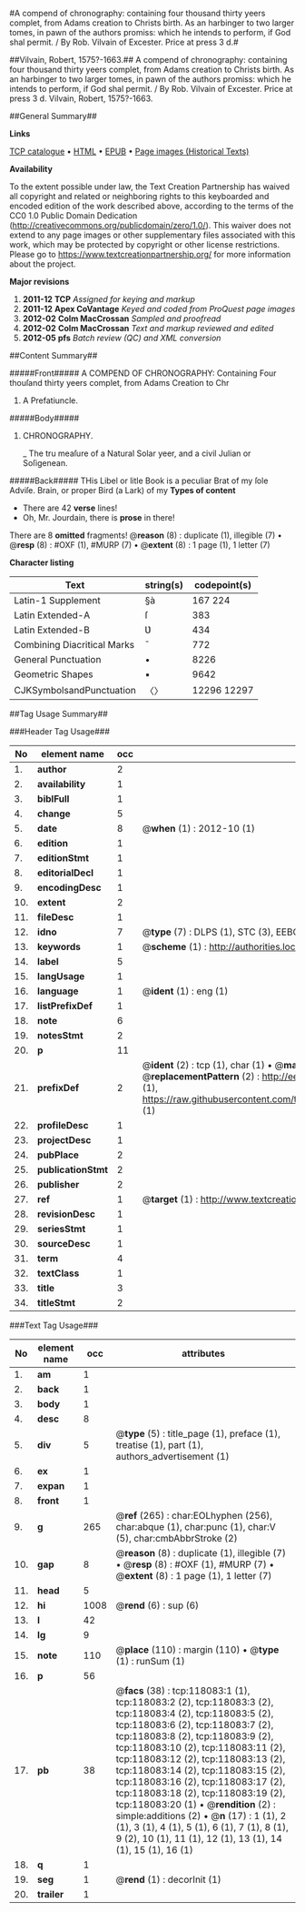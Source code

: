 #A compend of chronography: containing four thousand thirty yeers complet, from Adams creation to Christs birth. As an harbinger to two larger tomes, in pawn of the authors promiss: which he intends to perform, if God shal permit. / By Rob. Vilvain of Excester. Price at press 3 d.#

##Vilvain, Robert, 1575?-1663.##
A compend of chronography: containing four thousand thirty yeers complet, from Adams creation to Christs birth. As an harbinger to two larger tomes, in pawn of the authors promiss: which he intends to perform, if God shal permit. / By Rob. Vilvain of Excester. Price at press 3 d.
Vilvain, Robert, 1575?-1663.

##General Summary##

**Links**

[TCP catalogue](http://www.ota.ox.ac.uk/tcp/)  • 
[HTML](http://tei.it.ox.ac.uk/tcp/Texts-HTML/free/A95/A95922.html)  • 
[EPUB](http://tei.it.ox.ac.uk/tcp/Texts-EPUB/free/A95/A95922.epub) • 
[Page images (Historical Texts)](https://historicaltexts.jisc.ac.uk/eebo-99865832e)

**Availability**

To the extent possible under law, the Text Creation Partnership has waived all copyright and related or neighboring rights to this keyboarded and encoded edition of the work described above, according to the terms of the CC0 1.0 Public Domain Dedication (http://creativecommons.org/publicdomain/zero/1.0/). This waiver does not extend to any page images or other supplementary files associated with this work, which may be protected by copyright or other license restrictions. Please go to https://www.textcreationpartnership.org/ for more information about the project.

**Major revisions**

1. __2011-12__ __TCP__ *Assigned for keying and markup*
1. __2011-12__ __Apex CoVantage__ *Keyed and coded from ProQuest page images*
1. __2012-02__ __Colm MacCrossan__ *Sampled and proofread*
1. __2012-02__ __Colm MacCrossan__ *Text and markup reviewed and edited*
1. __2012-05__ __pfs__ *Batch review (QC) and XML conversion*

##Content Summary##

#####Front#####
A COMPEND OF CHRONOGRAPHY: Containing Four thouſand thirty yeers complet, from Adams Creation to Chr
1. A Prefatiuncle.

#####Body#####

1. CHRONOGRAPHY.

    _ The tru meaſure of a Natural Solar yeer, and a civil Julian or Soſigenean.

#####Back#####
THis Libel or litle Book is a peculiar Brat of my ſole Adviſe. Brain, or proper Bird (a Lark) of my 
**Types of content**

  * There are 42 **verse** lines!
  * Oh, Mr. Jourdain, there is **prose** in there!

There are 8 **omitted** fragments! 
 @__reason__ (8) : duplicate (1), illegible (7)  •  @__resp__ (8) : #OXF (1), #MURP (7)  •  @__extent__ (8) : 1 page (1), 1 letter (7)

**Character listing**


|Text|string(s)|codepoint(s)|
|---|---|---|
|Latin-1 Supplement|§à|167 224|
|Latin Extended-A|ſ|383|
|Latin Extended-B|Ʋ|434|
|Combining             Diacritical Marks|̄|772|
|General Punctuation|•|8226|
|Geometric Shapes|▪|9642|
|CJKSymbolsandPunctuation|〈〉|12296 12297|

##Tag Usage Summary##

###Header Tag Usage###

|No|element name|occ|attributes|
|---|---|---|---|
|1.|__author__|2||
|2.|__availability__|1||
|3.|__biblFull__|1||
|4.|__change__|5||
|5.|__date__|8| @__when__ (1) : 2012-10 (1)|
|6.|__edition__|1||
|7.|__editionStmt__|1||
|8.|__editorialDecl__|1||
|9.|__encodingDesc__|1||
|10.|__extent__|2||
|11.|__fileDesc__|1||
|12.|__idno__|7| @__type__ (7) : DLPS (1), STC (3), EEBO-CITATION (1), PROQUEST (1), VID (1)|
|13.|__keywords__|1| @__scheme__ (1) : http://authorities.loc.gov/ (1)|
|14.|__label__|5||
|15.|__langUsage__|1||
|16.|__language__|1| @__ident__ (1) : eng (1)|
|17.|__listPrefixDef__|1||
|18.|__note__|6||
|19.|__notesStmt__|2||
|20.|__p__|11||
|21.|__prefixDef__|2| @__ident__ (2) : tcp (1), char (1)  •  @__matchPattern__ (2) : ([0-9\-]+):([0-9IVX]+) (1), (.+) (1)  •  @__replacementPattern__ (2) : http://eebo.chadwyck.com/downloadtiff?vid=$1&page=$2 (1), https://raw.githubusercontent.com/textcreationpartnership/Texts/master/tcpchars.xml#$1 (1)|
|22.|__profileDesc__|1||
|23.|__projectDesc__|1||
|24.|__pubPlace__|2||
|25.|__publicationStmt__|2||
|26.|__publisher__|2||
|27.|__ref__|1| @__target__ (1) : http://www.textcreationpartnership.org/docs/. (1)|
|28.|__revisionDesc__|1||
|29.|__seriesStmt__|1||
|30.|__sourceDesc__|1||
|31.|__term__|4||
|32.|__textClass__|1||
|33.|__title__|3||
|34.|__titleStmt__|2||


###Text Tag Usage###

|No|element name|occ|attributes|
|---|---|---|---|
|1.|__am__|1||
|2.|__back__|1||
|3.|__body__|1||
|4.|__desc__|8||
|5.|__div__|5| @__type__ (5) : title_page (1), preface (1), treatise (1), part (1), authors_advertisement (1)|
|6.|__ex__|1||
|7.|__expan__|1||
|8.|__front__|1||
|9.|__g__|265| @__ref__ (265) : char:EOLhyphen (256), char:abque (1), char:punc (1), char:V (5), char:cmbAbbrStroke (2)|
|10.|__gap__|8| @__reason__ (8) : duplicate (1), illegible (7)  •  @__resp__ (8) : #OXF (1), #MURP (7)  •  @__extent__ (8) : 1 page (1), 1 letter (7)|
|11.|__head__|5||
|12.|__hi__|1008| @__rend__ (6) : sup (6)|
|13.|__l__|42||
|14.|__lg__|9||
|15.|__note__|110| @__place__ (110) : margin (110)  •  @__type__ (1) : runSum (1)|
|16.|__p__|56||
|17.|__pb__|38| @__facs__ (38) : tcp:118083:1 (1), tcp:118083:2 (2), tcp:118083:3 (2), tcp:118083:4 (2), tcp:118083:5 (2), tcp:118083:6 (2), tcp:118083:7 (2), tcp:118083:8 (2), tcp:118083:9 (2), tcp:118083:10 (2), tcp:118083:11 (2), tcp:118083:12 (2), tcp:118083:13 (2), tcp:118083:14 (2), tcp:118083:15 (2), tcp:118083:16 (2), tcp:118083:17 (2), tcp:118083:18 (2), tcp:118083:19 (2), tcp:118083:20 (1)  •  @__rendition__ (2) : simple:additions (2)  •  @__n__ (17) : 1 (1), 2 (1), 3 (1), 4 (1), 5 (1), 6 (1), 7 (1), 8 (1), 9 (2), 10 (1), 11 (1), 12 (1), 13 (1), 14 (1), 15 (1), 16 (1)|
|18.|__q__|1||
|19.|__seg__|1| @__rend__ (1) : decorInit (1)|
|20.|__trailer__|1||
